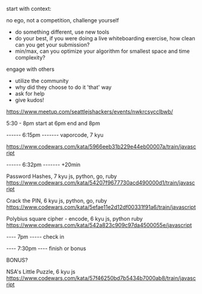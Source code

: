start with context:

no ego, not a competition, challenge yourself
- do something different, use new tools
- do your best, if you were doing a live whiteboarding exercise, how clean can you get your submission?
- min/max, can you optimize your algorithm for smallest space and time complexity?

engage with others
- utilize the community
- why did they choose to do it 'that' way
- ask for help
- give kudos!

https://www.meetup.com/seattlejshackers/events/nwkrcsycclbwb/

5:30 - 8pm
start at 6pm
end and 8pm


------ 6:15pm -------
vaporcode, 7 kyu

https://www.codewars.com/kata/5966eeb31b229e44eb00007a/train/javascript


------ 6:32pm ------- +20min


Password Hashes, 7 kyu
js, python, go, ruby
https://www.codewars.com/kata/54207f9677730acd490000d1/train/javascript


Crack the PIN, 6 kyu
js, python, go, ruby
https://www.codewars.com/kata/5efae11e2d12df00331f91a6/train/javascript


Polybius square cipher - encode, 6 kyu
js, python ruby
https://www.codewars.com/kata/542a823c909c97da4500055e/javascript


---- 7pm -----
check in


---- 7:30pm ---- finish or bonus



BONUS?


NSA's Little Puzzle, 6 kyu
js
https://www.codewars.com/kata/57f46250bd7b5434b7000ab8/train/javascript
